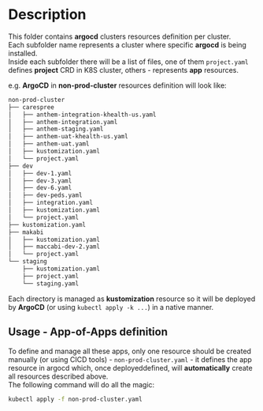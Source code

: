 # Description
This folder contains __argocd__ clusters resources definition per cluster.  
Each subfolder name represents a cluster where specific __argocd__ is being installed.  
Inside each subfolder there will be a list of files, one of them `project.yaml` defines __project__ CRD in K8S cluster, others - represents __app__ resources.  

e.g. __ArgoCD__ in __non-prod-cluster__ resources definition will look like:
```bash
non-prod-cluster
├── carespree
│   ├── anthem-integration-khealth-us.yaml
│   ├── anthem-integration.yaml
│   ├── anthem-staging.yaml
│   ├── anthem-uat-khealth-us.yaml
│   ├── anthem-uat.yaml
│   ├── kustomization.yaml
│   └── project.yaml
├── dev
│   ├── dev-1.yaml
│   ├── dev-3.yaml
│   ├── dev-6.yaml
│   ├── dev-peds.yaml
│   ├── integration.yaml
│   ├── kustomization.yaml
│   └── project.yaml
├── kustomization.yaml
├── makabi
│   ├── kustomization.yaml
│   ├── maccabi-dev-2.yaml
│   └── project.yaml
└── staging
    ├── kustomization.yaml
    ├── project.yaml
    └── staging.yaml
```
Each directory is managed as __kustomization__ resource so it will be deployed by __ArgoCD__ (or using `kubectl apply -k ...`) in a native manner.

## Usage - App-of-Apps definition

To define and manage all these apps, only one resource should be created manually (or using CICD tools) - `non-prod-cluster.yaml` - it defines the app resource in argocd which, once deployeddefined, will __automatically__ create all resources described above.  
The following command will do all the magic:
```bash
kubectl apply -f non-prod-cluster.yaml
```